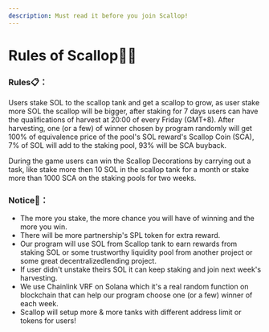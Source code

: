 ```yaml
---
description: Must read it before you join Scallop!
---
```


# Rules of Scallop👩‍🏫

### Rules📋**：**

Users stake SOL to the scallop tank and get a scallop to grow, as user stake more SOL the scallop will be bigger, after staking for 7 days users can have the qualifications of harvest at 20:00 of every Friday \(GMT+8\). After harvesting,  one \(or a few\) of winner chosen by program randomly will get 100% of equivalence price of the pool's SOL reward's Scallop Coin \(SCA\),  7% of SOL will add to the staking pool, 93% will be SCA buyback.

During the game users can win the Scallop Decorations by carrying out a task, like stake more then 10 SOL in the scallop tank for a month or stake more than 1000 SCA on the staking pools for two weeks.

### Notice🔎**：**

* The more you stake, the more chance you will have of winning and the more you win.
* There will be more partnership's SPL token for extra reward.
* Our program will use SOL from Scallop tank to earn rewards from staking SOL or some trustworthy liquidity pool from another project or some great decentralizedlending project.
* If user didn't unstake theirs SOL it can keep staking and join next week's harvesting.
* We use Chainlink VRF on Solana which it's a real random function on blockchain that can help our program choose one \(or a few\) winner of each week.     
* Scallop will setup more & more tanks with different address limit or tokens for users!



